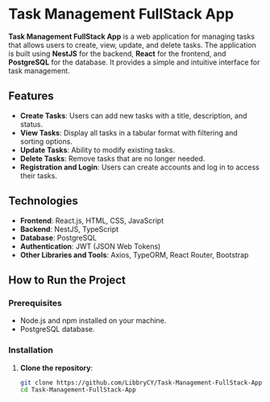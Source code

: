 # Task Management FullStack App

**Task Management FullStack App** is a web application for managing tasks that allows users to create, view, update, and delete tasks. The application is built using **NestJS** for the backend, **React** for the frontend, and **PostgreSQL** for the database. It provides a simple and intuitive interface for task management.

## Features

- **Create Tasks**: Users can add new tasks with a title, description, and status.
- **View Tasks**: Display all tasks in a tabular format with filtering and sorting options.
- **Update Tasks**: Ability to modify existing tasks.
- **Delete Tasks**: Remove tasks that are no longer needed.
- **Registration and Login**: Users can create accounts and log in to access their tasks.

## Technologies

- **Frontend**: React.js, HTML, CSS, JavaScript
- **Backend**: NestJS, TypeScript
- **Database**: PostgreSQL
- **Authentication**: JWT (JSON Web Tokens)
- **Other Libraries and Tools**: Axios, TypeORM, React Router, Bootstrap

## How to Run the Project

### Prerequisites

- Node.js and npm installed on your machine.
- PostgreSQL database.

### Installation

1. **Clone the repository**:
   ```bash
   git clone https://github.com/LibbryCY/Task-Management-FullStack-App.git
   cd Task-Management-FullStack-App
